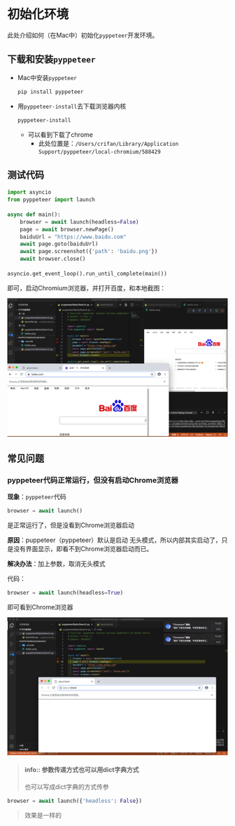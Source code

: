 # 初始化环境

此处介绍如何（在Mac中）初始化`pyppeteer`开发环境。

## 下载和安装`pyppeteer`

* Mac中安装`pyppeteer`
    ```bash
    pip install pyppeteer
    ```
* 用`pyppeteer-install`去下载浏览器内核
    ```bash
    pyppeteer-install
    ```
  * 可以看到下载了chrome
    * 此处位置是：`/Users/crifan/Library/Application Support/pyppeteer/local-chromium/588429`

## 测试代码

```python
import asyncio
from pyppeteer import launch

async def main():
    browser = await launch(headless=False)
    page = await browser.newPage()
    baiduUrl = "https://www.baidu.com"
    await page.goto(baiduUrl)
    await page.screenshot({'path': 'baidu.png'})
    await browser.close()

asyncio.get_event_loop().run_until_complete(main())
```

即可，启动Chromium浏览器，并打开百度，和本地截图：

![pyppeteer_launch_chrome_open_baidu](../../../assets/img/pyppeteer_launch_chrome_open_baidu.png)

## 常见问题

### pyppeteer代码正常运行，但没有启动Chrome浏览器

**现象**：`pyppeteer`代码

```python
browser = await launch()
```

是正常运行了，但是没看到Chrome浏览器启动

**原因**：puppeteer（pyppeteer）默认是启动 无头模式，所以内部其实启动了，只是没有界面显示，即看不到Chrome浏览器启动而已。

**解决办法**：加上参数，取消无头模式

代码：

```python
browser = await launch(headless=True)
```

即可看到Chrome浏览器

![pyppeteer_launch_chrome_empty](../../../assets/img/pyppeteer_launch_chrome_empty.png)

> #### info:: 参数传递方式也可以用dict字典方式
> 也可以写成dict字典的方式传参
```python
browser = await launch({'headless': False})
```
> 效果是一样的
